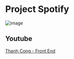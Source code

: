 # Project Spotify

![image](https://user-images.githubusercontent.com/58084805/148913584-54cd1081-a615-4bbe-94e3-70b0f8da6a65.png)

## Youtube

[Thanh Cong - Front End](https://www.youtube.com/watch?v=-CA_BdL9tI0)
